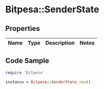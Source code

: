 # Bitpesa::SenderState

## Properties

Name | Type | Description | Notes
------------ | ------------- | ------------- | -------------

## Code Sample

```ruby
require 'Bitpesa'

instance = Bitpesa::SenderState.new()
```


